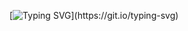 <script src="https://gist.github.com/rxaviers/7360908.js"></script>
[![Typing SVG](https://readme-typing-svg.demolab.com/?lines=What's+up?;Make+yourself+comfortable+:wave:)](https://git.io/typing-svg)
